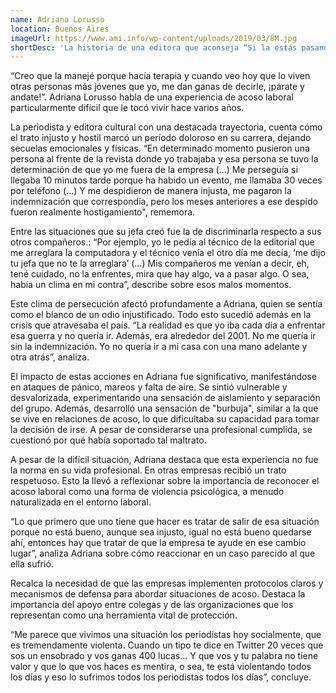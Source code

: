```yaml
---
name: Adriana Lorusso
location: Buenos Aires
imageUrl: https://www.ami.info/wp-content/uploads/2019/03/8M.jpg
shortDesc: 'La historia de una editora que aconseja “Si la estás pasando mal, andate de ahí”'
---
```



“Creo que la manejé porque hacía terapia y cuando veo hoy que lo viven otras personas más jóvenes que yo, me dan ganas de decirle, ¡párate y andate!”. Adriana Lorusso habla de una experiencia de acoso laboral particularmente difícil que le tocó vivir hace varios años. 

La periodista y editora cultural con una destacada trayectoria, cuenta cómo el trato injusto y hostil marcó un período doloroso en su carrera, dejando secuelas emocionales y físicas. “En determinado momento pusieron una persona al frente de la revista donde yo trabajaba y esa persona se tuvo la determinación de que yo me fuera de la empresa (...) Me perseguía si llegaba 10 minutos tarde porque ha habido un evento, me llamaba 30 veces por teléfono (...) Y me despidieron de manera injusta, me pagaron la indemnización que correspondía, pero los meses anteriores a ese despido fueron realmente hostigamiento", rememora.

Entre las situaciones que su jefa creó fue la de discriminarla respecto a sus otros compañeros.: “Por ejemplo, yo le pedía al técnico de la editorial que me arreglara la computadora y el técnico venía el otro día me decía, ‘me dijo tu jefa que no te la arreglara’ (...) Mis compañeros me venían a decir, eh, tené cuidado, no la enfrentes, mira que hay algo, va a pasar algo. O sea, había un clima en mi contra”, describe sobre esos malos momentos.

Este clima de persecución afectó profundamente a Adriana, quien se sentía como el blanco de un odio injustificado. Todo esto sucedió además en la crisis que atravesaba el país. “La realidad es que yo iba cada día a enfrentar esa guerra y no quería ir. Además, era alrededor del 2001. No me quería ir sin la indemnización. Yo no quería ir a mi casa con una mano adelante y otra atrás”, analiza.

El impacto de estas acciones en Adriana fue significativo, manifestándose en ataques de pánico, mareos y falta de aire. Se sintió vulnerable y desvalorizada, experimentando una sensación de aislamiento y separación del grupo. Además, desarrolló una sensación de "burbuja", similar a la que se vive en relaciones de acoso, lo que dificultaba su capacidad para tomar la decisión de irse. A pesar de considerarse una profesional cumplida, se cuestionó por qué había soportado tal maltrato.

A pesar de la difícil situación, Adriana destaca que esta experiencia no fue la norma en su vida profesional. En otras empresas recibió un trato respetuoso. Esto la llevó a reflexionar sobre la importancia de reconocer el acoso laboral como una forma de violencia psicológica, a menudo naturalizada en el entorno laboral. 

“Lo que primero que uno tiene que hacer es tratar de salir de esa situación porque no está bueno, aunque sea injusto, igual no está bueno quedarse ahí, entonces hay que tratar de que la empresa te ayude en ese cambio lugar”, analiza Adriana sobre cómo reaccionar en un caso parecido al que ella sufrió.

Recalca la necesidad de que las empresas implementen protocolos claros y mecanismos de defensa para abordar situaciones de acoso. Destaca la importancia del apoyo entre colegas y de las organizaciones que los representan como una herramienta vital de protección.

“Me parece que vivimos una situación los periodistas hoy socialmente, que es tremendamente violenta. Cuando un tipo te dice en Twitter 20 veces que sos un ensobrado y vos ganas 400 lucas... Y que vos y tu palabra no tiene valor y que lo que vos haces es mentira, o sea, te está violentando todos los días y eso lo sufrimos todos los periodistas todos los días”, concluye.